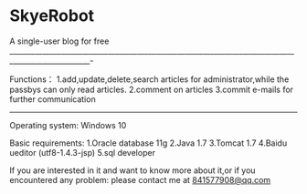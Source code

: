 # SkyeRobot
A single-user blog for free
____________________________________________________________________________________________________-

Functions：
1.add,update,delete,search articles for administrator,while the passbys can only read articles.
2.comment on articles
3.commit e-mails for further communication
____________________________________________________________________________________________________
Operating system:
Windows 10

Basic requirements:
1.Oracle database 11g
2.Java 1.7
3.Tomcat 1.7
4.Baidu ueditor (utf8-1.4.3-jsp)
5.sql developer

If you are interested in it and want to know more about it,or if you encountered any problem:
please contact me at 841577908@qq.com
